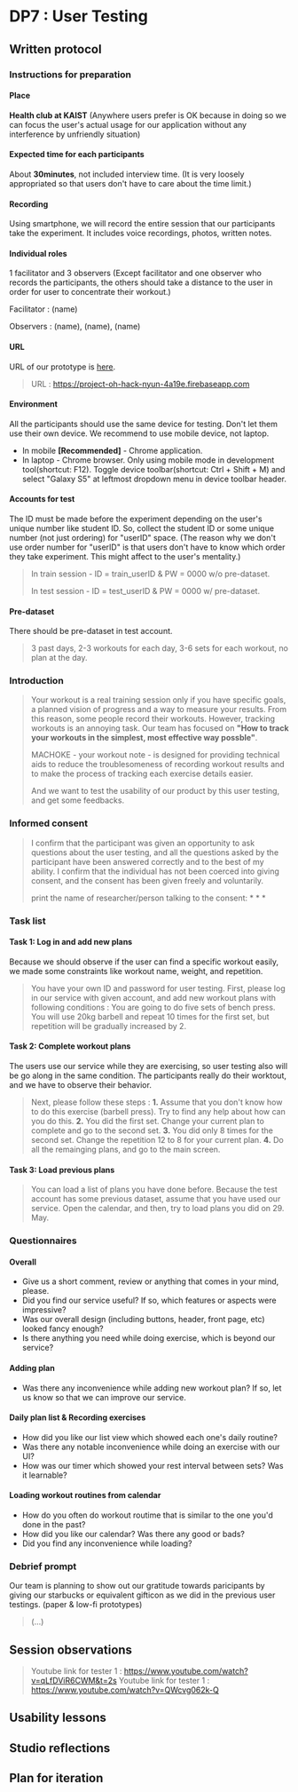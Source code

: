 # DP7 : User Testing

## Written protocol

### Instructions for preparation

#### Place

**Health club at KAIST** (Anywhere users prefer is OK because in doing so we can focus the user's actual usage for our application without any interference by unfriendly situation)

#### Expected time for each participants

About **30minutes**, not included interview time. (It is very loosely appropriated so that users don't have to care about the time limit.)

#### Recording

Using smartphone, we will record the entire session that our participants take the experiment. It includes voice recordings, photos, written notes.

#### Individual roles

1 facilitator and 3 observers (Except facilitator and one observer who records the participants, the others should take a distance to the user in order for user to concentrate their workout.)

Facilitator : (name)

Observers : (name), (name), (name)

#### URL

URL of our prototype is [here](https://project-oh-hack-nyun-4a19e.firebaseapp.com).

> URL : https://project-oh-hack-nyun-4a19e.firebaseapp.com

#### Environment

All the participants should use the same device for testing. Don't let them use their own device. We recommend to use mobile device, not laptop.

- In mobile **[Recommended]** - Chrome application.
- In laptop - Chrome browser. Only using mobile mode in development tool(shortcut: F12). Toggle device toolbar(shortcut: Ctrl + Shift + M) and select "Galaxy S5" at leftmost dropdown menu in device toolbar header.

#### Accounts for test

The ID must be made before the experiment depending on the user's unique number like student ID. So, collect the student ID or some unique number (not just ordering) for "userID" space. (The reason why we don't use order number for "userID" is that users don't have to know which order they take experiment. This might affect to the user's mentality.)

> In train session - ID = train_userID & PW = 0000 w/o pre-dataset.
> 
> In test session - ID = test_userID & PW = 0000 w/ pre-dataset.

#### Pre-dataset

There should be pre-dataset in test account.

> 3 past days, 2-3 workouts for each day, 3-6 sets for each workout, no plan at the day.

### Introduction

> Your workout is a real training session only if you have specific goals, a planned vision of progress and a way to measure your results. From this reason, some people record their workouts. However, tracking workouts is an annoying task. Our team has focused on **"How to track your workouts in the simplest, most effective way possble"**.
> 
> MACHOKE - your workout note - is designed for providing technical aids to reduce the troublesomeness of recording workout results and to make the process of tracking each exercise details easier.
> 
> And we want to test the usability of our product by this user testing, and get some feedbacks.

### Informed consent

> I confirm that the participant was given an opportunity to ask questions about the user testing, and all the questions asked by the participant have been answered correctly and to the best of my ability. I confirm that the individual has not been coerced into giving consent, and the consent has been given freely and voluntarily.
> 
> print the name of researcher/person talking to the consent: * * *

### Task list

#### **Task 1**: Log in and add new plans

Because we should observe if the user can find a specific workout easily, we made some constraints like workout name, weight, and repetition.

> You have your own ID and password for user testing. First, please log in our service with given account, and add new workout plans with following conditions : You are going to do five sets of bench press. You will use 20kg barbell and repeat 10 times for the first set, but repetition will be gradually increased by 2.

#### **Task 2**: Complete workout plans

The users use our service while they are exercising, so user testing also will be go along in the same condition. The participants really do their worktout, and we have to observe their behavior.

> Next, please follow these steps : **1.** Assume that you don't know how to do this exercise (barbell press). Try to find any help about how can you do this. **2.** You did the first set. Change your current plan to complete and go to the second set. **3.** You did only 8 times for the second set. Change the repetition 12 to 8 for your current plan. **4.** Do all the remainging plans, and go to the main screen.

#### **Task 3**: Load previous plans

> You can load a list of plans you have done before. Because the test account has some previous dataset, assume that you have used our service. Open the calendar, and then, try to load plans you did on 29. May.

### Questionnaires

#### Overall

- Give us a short comment, review or anything that comes in your mind, please.
- Did you find our service useful? If so, which features or aspects were impressive?
- Was our overall design (including buttons, header, front page, etc) looked fancy enough?
- Is there anything you need while doing exercise, which is beyond our service?

#### Adding plan

- Was there any inconvenience while adding new workout plan? If so, let us know so that we can improve our service.

#### Daily plan list & Recording exercises

- How did you like our list view which showed each one's daily routine?
- Was there any notable inconvenience while doing an exercise with our UI?
- How was our timer which showed your rest interval between sets? Was it learnable?

#### Loading workout routines from calendar

- How do you often do workout routime that is similar to the one you'd done in the past?
- How did you like our calendar? Was there any good or bads?
- Did you find any inconvenience while loading?

### Debrief prompt

Our team is planning to show out our gratitude towards paricipants by giving our starbucks or equivalent gifticon as we did in the previous user testings. (paper & low-fi prototypes)

> (...)

## Session observations

> Youtube link for tester 1 : https://www.youtube.com/watch?v=qLfDViR6CWM&t=2s
> Youtube link for tester 1 : https://www.youtube.com/watch?v=QWcvg062k-Q

## Usability lessons

## Studio reflections

## Plan for iteration